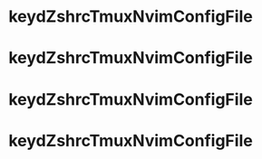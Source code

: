# keydZshrcTmuxNvimConfigFile

# keydZshrcTmuxNvimConfigFile

# keydZshrcTmuxNvimConfigFile

# keydZshrcTmuxNvimConfigFile
